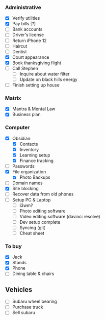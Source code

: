 
### **Administrative**
- [x] Verify utilities
- [x] Pay bills (?)
- [ ] Bank accounts
- [ ] Driver's license
- [ ] Return iPhone 12
- [ ] Haircut
- [ ] Dentist
- [x] Court appearance
- [x] Book thanksgiving flight
- [ ] Call Stephen
	- [ ] Inquire about water filter
	- [ ] Update on black hills energy
- [ ] Finish setting up house

### **Matrix**
- [x] Mantra & Mental Law
- [x] Business plan

### **Computer**
- [x] Obsidian
	- [x] Contacts
	- [x] Inventory
	- [x] Learning setup
	- [x] Finance tracking
- [ ] Passwords
- [x] File organization
	- [x] Photo Backups
- [ ] Domain names
- [x] Site blocking
- [ ] Recover data from old phones
- [ ] Setup PC & Laptop
	- [ ] i3wm?
	- [ ] Photo editing software
	- [ ] Video editing software (davinci resolve)
	- [ ] Dev setup complete
	- [ ] Syncing (git)
	- [ ] Cheat sheet

### **To buy**
- [x] Jack
- [x] Stands
- [x] Phone
- [ ] Dining table & chairs

## **Vehicles**
- [ ] Subaru wheel bearing
- [ ] Purchase truck
- [ ] Sell subaru